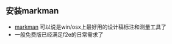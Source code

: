 ## 安装markman
 * [markman](http://www.getmarkman.com/) 可以说是win/osx上最好用的设计稿标注和测量工具了
 *  一般免费版已经满足f2e的日常需求了
